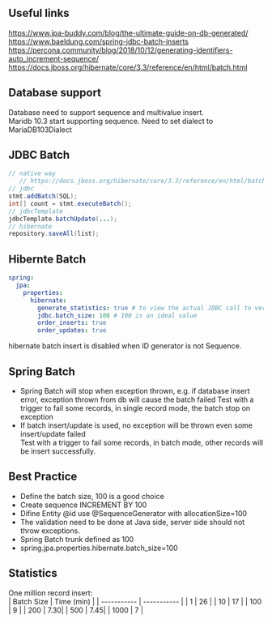 ## Useful links  
https://www.jpa-buddy.com/blog/the-ultimate-guide-on-db-generated/  
https://www.baeldung.com/spring-jdbc-batch-inserts  
https://percona.community/blog/2018/10/12/generating-identifiers-auto_increment-sequence/  
https://docs.jboss.org/hibernate/core/3.3/reference/en/html/batch.html  

## Database support
Database need to support sequence and multivalue insert.  
Maridb 10.3 start supporting sequence. Need to set dialect to MariaDB103Dialect

## JDBC Batch
```java
// native way
   // https://docs.jboss.org/hibernate/core/3.3/reference/en/html/batch.html
// jdbc
stmt.addBatch(SQL);
int[] count = stmt.executeBatch();
// jdbcTemplate
jdbcTemplate.batchUpdate(...);
// hibernate
repository.saveAll(list);
```

## Hibernte Batch
```yaml
spring:
  jpa:
    properties:
      hibernate:
        generate_statistics: true # to view the actual JDBC call to verify batch is working
        jdbc.batch_size: 100 # 100 is an ideal value
        order_inserts: true
        order_updates: true
```
hibernate batch insert is disabled when ID generator is not Sequence.

## Spring Batch
- Spring Batch will stop when exception thrown, e.g. if database insert error, exception thrown from db will cause the batch failed
  Test with a trigger to fail some records, in single record mode, the batch stop on exception
- If batch insert/update is used, no exception will be thrown even some insert/update failed  
  Test with a trigger to fail some records, in batch mode, other records will be insert successfully.

## Best Practice
- Define the batch size, 100 is a good choice
- Create sequence INCREMENT BY 100
- Difine Entity @id use @SequenceGenerator with allocationSize=100
- The validation need to be done at Java side, server side should not throw exceptions.
- Spring Batch trunk defined as 100
- spring.jpa.properties.hibernate.batch_size=100

## Statistics
One million record insert:  
| Batch Size  | Time (min)  |
| ----------- | ----------- |
|          1  |        26   |
|         10  |        17   |
|        100  |         9   |
|        200  |         7.30|
|        500  |         7.45|
|       1000  |         7   |
